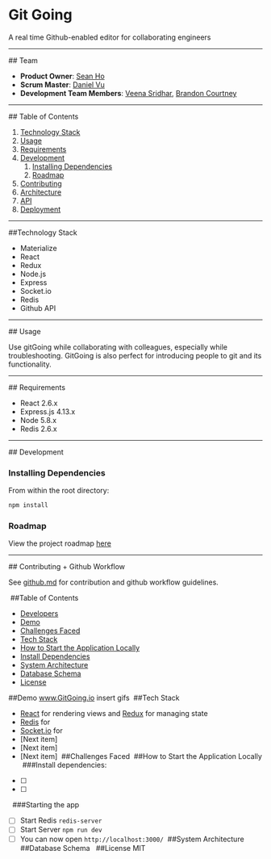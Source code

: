 # Git Going
A real time Github-enabled editor for collaborating engineers

<hr>
## Team

  - __Product Owner__: [Sean Ho](https://github.com/seanhho)
  - __Scrum Master__: [Daniel Vu](https://github.com/d-vu)
  - __Development Team Members__: [Veena Sridhar](https://github.com/veena-sridhar), [Brandon Courtney](https://github.com/bcourtney5965)

<hr>
## Table of Contents

1. [Technology Stack](#technology-stack)
1. [Usage](#Usage)
1. [Requirements](#requirements)
1. [Development](#development)
    1. [Installing Dependencies](#installing-dependencies)
    1. [Roadmap](#roadmap)
1. [Contributing](#contributing)
1. [Architecture](#architecture)
1. [API](#api)
1. [Deployment](#deployment)

<hr>
##Technology Stack

- Materialize
- React
- Redux
- Node.js
- Express
- Socket.io
- Redis
- Github API

<hr>
## Usage

Use gitGoing while collaborating with colleagues, especially while troubleshooting.  GitGoing is also perfect for introducing people to git and its functionality.  

<hr>
## Requirements

- React 2.6.x
- Express.js 4.13.x
- Node 5.8.x
- Redis 2.6.x

<hr>
## Development

### Installing Dependencies

From within the root directory:

```sh
npm install
```

### Roadmap

View the project roadmap [here](https://github.com/Devtool-Labs/gitGoing/issues)

<hr>
## Contributing + Github Workflow

See [github.md](github.md) for contribution and github workflow guidelines.

















​
##Table of Contents
* [Developers](#developers)
* [Demo](#demo)
* [Challenges Faced](#challenges-faced)
* [Tech Stack](#tech-stack)
* [How to Start the Application Locally](#How-to-start-the-application-locally)
* [Install Dependencies](#Install-dependencies)
* [System Architecture](#system-architecture)
* [Database Schema](#database-schema)
* [License](#license)
​


##Demo
www.GitGoing.io
insert gifs
​
##Tech Stack
* [React](https://facebook.github.io/react/) for rendering views and [Redux](https://github.com/reactjs/redux) for managing state
* [Redis]() for
* [Socket.io]() for
* [Next item]
* [Next item]
* [Next item]
​
##Challenges Faced
​
##How to Start the Application Locally
​
###Install dependencies: 
- [ ] 
- [ ] 
​
​
###Starting the app
- [ ] Start Redis `redis-server`
- [ ] Start Server `npm run dev`
- [ ] You can now open `http://localhost:3000/`
​
##System Architecture
​
##Database Schema
​
​
##License
MIT
